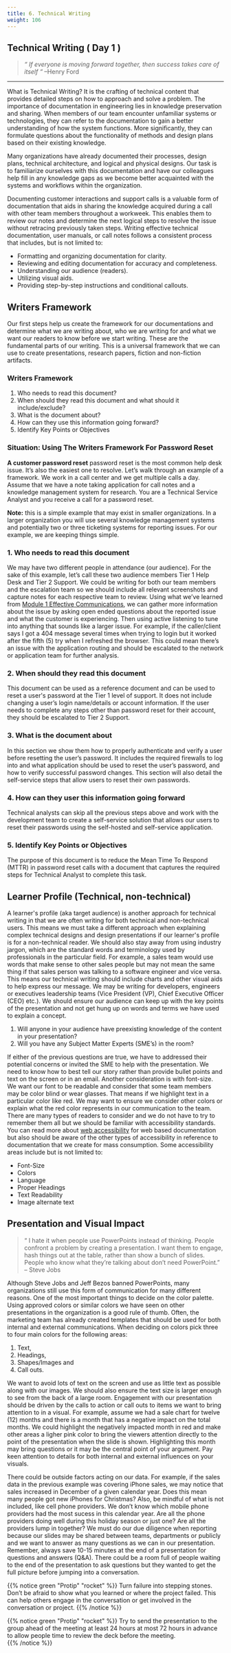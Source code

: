 ```yaml
---
title: 6. Technical Writing 
weight: 106
---
```


## Technical Writing ( Day 1 )
> _“ If everyone is moving forward together, then success takes care of itself “_ –Henry Ford
***

What is Technical Writing? It is the crafting of technical content that provides detailed steps on how to approach and solve a problem. The importance of documentation in engineering lies in knowledge preservation and sharing. When members of our team encounter unfamiliar systems or technologies, they can refer to the documentation to gain a better understanding of how the system functions. More significantly, they can formulate questions about the functionality of methods and design plans based on their existing knowledge.

Many organizations have already documented their processes, design plans, technical architecture, and logical and physical designs. Our task is to familiarize ourselves with this documentation and have our colleagues help fill in any knowledge gaps as we become better acquainted with the systems and workflows within the organization.

Documenting customer interactions and support calls is a valuable form of documentation that aids in sharing the knowledge acquired during a call with other team members throughout a workweek. This enables them to review our notes and determine the next logical steps to resolve the issue without retracing previously taken steps. Writing effective technical documentation, user manuals, or call notes follows a consistent process that includes, but is not limited to:

- Formatting and organizing documentation for clarity.
- Reviewing and editing documentation for accuracy and completeness.
- Understanding our audience (readers).
- Utilizing visual aids.
- Providing step-by-step instructions and conditional callouts.

## Writers Framework 

Our first steps help us create the framework for our documentations and determine what we are writing about, who we are writing for and what we want our readers to know before we start writing. These are the fundamental parts of our writing. This is a universal framework that we can use to create presentations, research papers, fiction and non-fiction artifacts. 

### Writers Framework 
1. Who needs to read this document?    
2. When should they read this document and what should it include/exclude?
3. What is the document about? 
4. How can they use this information going forward?  
5. Identify Key Points or Objectives 

### Situation: Using The Writers Framework For Password Reset 

**A customer password reset** password reset is the most common help desk issue. It’s also the easiest one to resolve. Let’s walk through an example of a framework. We work in a call center and we get multiple calls a day. Assume that we have a note taking application for call notes and a knowledge management system for research. You are a Technical Service Analyst and you receive a call for a password reset. 

**Note:** this is a simple example that may exist in smaller organizations. In a larger organization you will use several knowledge management systems and potentially two or three ticketing systems for reporting issues. For our example, we are keeping things simple. 

### 1. Who needs to read this document

We may have two different people in attendance (our audience). For the sake of this example, let’s call these two audience members Tier 1 Help Desk and Tier 2 Support. We could be writing for both our team members and the escalation team so we should include all relevant screenshots and capture notes for each respective team to review.  Using what we’ve learned from [Module 1 Effective Communications](../Day-1/_index.md), we can gather more information about the issue by asking open ended questions about the reported issue and what the customer is experiencing. Then using active listening to tune into anything that sounds like a larger issue. For example, if the caller/client says I got a 404 message several times when trying to login but it worked after the fifth (5) try when I refreshed the browser. This could mean there’s an issue with the application routing and should be escalated to the network or application team for further analysis. 

### 2. When should they read this document 

This document can be used as a reference document and can be used to reset a user's password at the Tier 1 level of support. It does not include changing a user’s login name/details or account information. If the user needs to complete any steps other than password reset for their account, they should be escalated to Tier 2 Support. 

### 3. What is the document about 

In this section we show them how to properly authenticate and verify a user before resetting the user’s password. It includes the required firewalls to log into and what application should be used to reset the user’s password, and how to verify successful password changes. This section will also detail the self-service steps that allow users to reset their own passwords. 

### 4. How can they user this information going forward

Technical analysts can skip all the previous steps above and work with the development team to create a self-service solution that allows our users to reset their passwords using the self-hosted and self-service application. 

### 5. Identify Key Points or Objectives

The purpose of this document is to reduce the Mean Time To Respond (MTTR) in password reset calls with a document that captures the required steps for Technical Analyst to complete this task. 

## Learner Profile (Technical, non-technical)

A learner's profile (aka target audience) is another approach for technical writing in that we are often writing for both technical and non-technical users. This means we must take a different approach when explaining complex technical designs and design presentations if our learner's profile is for a non-technical reader. We should also stay away from using industry jargon, which are the standard words and terminology used by professionals in the particular field. For example, a sales team would use words that make sense to other sales people but may not mean the same thing if that sales person was talking to a software engineer and vice versa. This means our technical writing should include charts and other visual aids to help express our message. We may be writing for developers, engineers or executives leadership teams (Vice President (VP), Chief Executive Officer (CEO) etc.). We should ensure our audience can keep up with the key points of the presentation and not get hung up on words and terms we have used to explain a concept.

1. Will anyone in your audience have preexisting knowledge of the content in your presentation? 
2. Will you have any Subject Matter Experts (SME’s) in the room? 

If either of the previous questions are true, we have to addressed their potential concerns or invited the SME to help with the presentation. We need to know how to best tell our story rather than provide bullet points and text on the screen or in an email. Another consideration is with font-size. We want our font to be readable and consider that some team members may be color blind or wear glasses. That means if we highlight text in a particular color like red. We may want to ensure we consider other colors or explain what the red color represents in our communication to the team. There are many types of readers to consider and we do not have to try to remember them all but we should be familiar with accessibility standards. You can read more about [web accessibility](https://www.w3.org/WAI/standards-guidelines/wcag/) for web based documentation but also should be aware of the other types of accessibility in reference to documentation that we create for mass consumption. Some accessibility areas include but is not limited to:  

* Font-Size 
* Colors 
* Language 
* Proper Headings 
* Text Readability 
* Image alternate text

## Presentation and Visual Impact 

> “ I hate it when people use PowerPoints instead of thinking. People confront a problem by creating a presentation. I want them to engage,  hash things out at the table, rather than show a bunch of slides. People who know what they’re talking about don’t need PowerPoint.” – Steve Jobs

Although Steve Jobs and Jeff Bezos banned PowerPoints, many organizations still use this form of communication for many different reasons. One of the most important things to decide on the color palette. Using approved colors or similar colors we have seen on other presentations in the organization is a good rule of thumb. Often, the marketing team has already created templates that should be used for both internal and external communications. When deciding on colors pick three to four main colors for the following areas: 

1. Text, 
2. Headings, 
3. Shapes/Images and 
4. Call outs. 

We want to avoid lots of text on the screen and use as little text as possible along with our images. We should also ensure the text size is larger enough to see from the back of a large room. Engagement with our presentation should be driven by the calls to action or call outs to items we want to bring attention to in a visual. For example, assume we had a sale chart for twelve (12) months and there is a month that has a negative impact on the total months. We could highlight the negatively impacted month in red and make other areas a ligher pink color to bring the viewers attention directly to the point of the presentation when the slide is shown. Highlighting this month may bring questions or it may be the central point of your argument. Pay keen attention to details for both internal and external influences on your visuals. 

There could be outside factors acting on our data. For example, if the sales data in the previous example was covering iPhone sales, we may notice that sales increased in December of a given calendar year. Does this mean many people got new iPhones for Christmas? Also, be mindful of what is not included, like cell phone providers. We don’t know which mobile phone providers had the most sucess in this calendar year. Are all the phone providers doing well during this holiday season or just one? Are all the providers lump in together? We must do our due diligence when reporting because our slides may be shared between teams, departments or publicly and we want to answer as many questions as we can in our presentation. Remember, always save 10-15 minutes at the end of a presentation for questions and answers (Q&A). There could be a room full of people waiting to the end of the presentation to ask questions but they wanted to get the full picture before jumping into a conversation. 

{{% notice green "Protip" "rocket" %}}
Turn failure into stepping stones. Don’t be afraid to show what you learned or where the project failed. This can help others engage in the conversation or get involved in the conversation or project. 
{{% /notice  %}}

{{% notice green "Protip" "rocket" %}}
Try to send the presentation to the group ahead of the meeting at least 24 hours at most 72 hours in advance to allow people time to review the deck before the meeting.  
{{% /notice %}}

